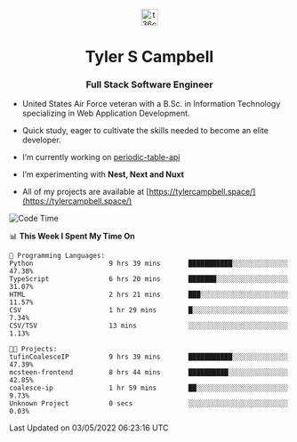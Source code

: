 <p align="center">
<a href="https://www.linkedin.com/in/t36campbell" target="blank"><img align="center" src="https://ik.imagekit.io/t36campbell/Portfolio/linkedin.png.original_m8bbGgPh6.png" alt="t36campbell" height="30" width="30" /></a>
</p>
<h1 align="center">Tyler S Campbell</h1>
<h3 align="center">Full Stack Software Engineer</h3>

* United States Air Force veteran with a B.Sc. in Information Technology specializing in Web Application Development. 

* Quick study, eager to cultivate the skills needed to become an elite developer.

* I’m currently working on [periodic-table-api](https://github.com/t36campbell/periodic-table-api)

* I’m experimenting with **Nest, Next and Nuxt**

* All of my projects are available at [https://tylercampbell.space/](https://tylercampbell.space/)

<!--START_SECTION:waka-->
![Code Time](http://img.shields.io/badge/Code%20Time-1%2C615%20hrs%2024%20mins-blue)

📊 **This Week I Spent My Time On** 

```text
💬 Programming Languages: 
Python                   9 hrs 39 mins       ███████████░░░░░░░░░░░░░░   47.38% 
TypeScript               6 hrs 20 mins       ███████░░░░░░░░░░░░░░░░░░   31.07% 
HTML                     2 hrs 21 mins       ███░░░░░░░░░░░░░░░░░░░░░░   11.57% 
CSV                      1 hr 29 mins        █░░░░░░░░░░░░░░░░░░░░░░░░   7.34% 
CSV/TSV                  13 mins             ░░░░░░░░░░░░░░░░░░░░░░░░░   1.13%

🐱‍💻 Projects: 
tufinCoalesceIP          9 hrs 39 mins       ███████████░░░░░░░░░░░░░░   47.39% 
mcsteen-frontend         8 hrs 44 mins       ██████████░░░░░░░░░░░░░░░   42.85% 
coalesce-ip              1 hr 59 mins        ██░░░░░░░░░░░░░░░░░░░░░░░   9.73% 
Unknown Project          0 secs              ░░░░░░░░░░░░░░░░░░░░░░░░░   0.03%

```


 Last Updated on 03/05/2022 06:23:16 UTC
<!--END_SECTION:waka-->
